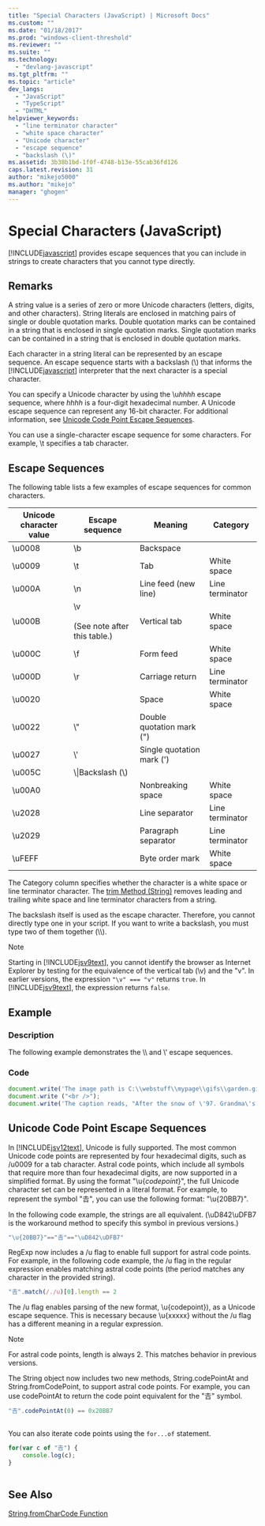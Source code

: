 ```yaml
---
title: "Special Characters (JavaScript) | Microsoft Docs"
ms.custom: ""
ms.date: "01/18/2017"
ms.prod: "windows-client-threshold"
ms.reviewer: ""
ms.suite: ""
ms.technology: 
  - "devlang-javascript"
ms.tgt_pltfrm: ""
ms.topic: "article"
dev_langs: 
  - "JavaScript"
  - "TypeScript"
  - "DHTML"
helpviewer_keywords: 
  - "line terminator character"
  - "white space character"
  - "Unicode character"
  - "escape sequence"
  - "backslash (\)"
ms.assetid: 3b38b1bd-1f0f-4748-b13e-55cab36fd126
caps.latest.revision: 31
author: "mikejo5000"
ms.author: "mikejo"
manager: "ghogen"
---
```

# Special Characters (JavaScript)
[!INCLUDE[javascript](../../javascript/includes/javascript-md.md)] provides escape sequences that you can include in strings to create characters that you cannot type directly.  
  
## Remarks  
 A string value is a series of zero or more Unicode characters (letters, digits, and other characters). String literals are enclosed in matching pairs of single or double quotation marks. Double quotation marks can be contained in a string that is enclosed in single quotation marks. Single quotation marks can be contained in a string that is enclosed in double quotation marks.  
  
 Each character in a string literal can be represented by an escape sequence. An escape sequence starts with a backslash (\\) that informs the [!INCLUDE[javascript](../../javascript/includes/javascript-md.md)] interpreter that the next character is a special character.  
  
 You can specify a Unicode character by using the \u*hhhh* escape sequence, where *hhhh* is a four-digit hexadecimal number. A Unicode escape sequence can represent any 16-bit character. For additional information, see [Unicode Code Point Escape Sequences](#CodePoint).  
  
 You can use a single-character escape sequence for some characters. For example, \t specifies a tab character.  
  
## Escape Sequences  
 The following table lists a few examples of escape sequences for common characters.  
  
|Unicode character value|Escape sequence|Meaning|Category|  
|-----------------------------|---------------------|-------------|--------------|  
|\u0008|\b|Backspace||  
|\u0009|\t|Tab|White space|  
|\u000A|\n|Line feed (new line)|Line terminator|  
|\u000B|\v<br /><br /> (See note after this table.)|Vertical tab|White space|  
|\u000C|\f|Form feed|White space|  
|\u000D|\r|Carriage return|Line terminator|  
|\u0020||Space|White space|  
|\u0022|\\"|Double quotation mark (")||  
|\u0027|\\'|Single quotation mark (')||  
|\u005C|\\\|Backslash (\\)||  
|\u00A0||Nonbreaking space|White space|  
|\u2028||Line separator|Line terminator|  
|\u2029||Paragraph separator|Line terminator|  
|\uFEFF||Byte order mark|White space|  
  
 The Category column specifies whether the character is a white space or line terminator character. The [trim Method (String)](../../javascript/reference/trim-method-string-javascript.md) removes leading and trailing white space and line terminator characters from a string.  
  
 The backslash itself is used as the escape character. Therefore, you cannot directly type one in your script. If you want to write a backslash, you must type two of them together (\\\\).  
  
> [!NOTE]
>  Starting in [!INCLUDE[jsv9text](../../javascript/includes/jsv9text-md.md)], you cannot identify the browser as Internet Explorer by testing for the equivalence of the vertical tab (\v) and the "v". In earlier versions, the expression `"\v" === "v"` returns `true`. In [!INCLUDE[jsv9text](../../javascript/includes/jsv9text-md.md)], the expression returns `false`.  
  
## Example  
  
### Description  
 The following example demonstrates the \\\ and \\' escape sequences.  
  
### Code  
  
```JavaScript  
document.write('The image path is C:\\webstuff\\mypage\\gifs\\garden.gif.');  
document.write ("<br />");  
document.write('The caption reads, "After the snow of \'97. Grandma\'s house is covered."');  
```  
  
<a name="CodePoint"></a>   
## Unicode Code Point Escape Sequences  
 In [!INCLUDE[jsv12text](../../javascript/includes/jsv12text-md.md)], Unicode is fully supported. The most common Unicode code points are represented by four hexadecimal digits, such as /u0009 for a tab character. Astral code points, which include all symbols that require more than four hexadecimal digits, are now supported in a simplified format. By using the format "\u{*codepoint*}", the full Unicode character set can be represented in a literal format. For example, to represent the symbol "𠮷", you can use the following format: "\u{20BB7}".  
  
 In the following code example, the strings are all equivalent. (\uD842\uDFB7 is the workaround method to specify this symbol in previous versions.)  
  
```JavaScript  
"\u{20BB7}"=="𠮷"=="\uD842\uDFB7"  
```  
  
 RegExp now includes a /u flag to enable full support for astral code points. For example, in the following code example, the /u flag in the regular expression enables matching astral code points (the period matches any character in the provided string).  
  
```JavaScript  
"𠮷".match(/./u)[0].length == 2  
```  
  
 The /u flag enables parsing of the new format, \u{codepoint}), as a Unicode escape sequence. This is necessary because \u{xxxxx} without the /u flag has a different meaning in a regular expression.  
  
> [!NOTE]
>  For astral code points, length is always 2. This matches behavior in previous versions.  
  
 The String object now includes two new methods, String.codePointAt and String.fromCodePoint, to support astral code points. For example, you can use codePointAt to return the code point equivalent for the "𠮷" symbol.  
  
```JavaScript  
"𠮷".codePointAt(0) == 0x20BB7  
  
```  
  
 You can also iterate code points using the `for...of` statement.  
  
```JavaScript  
for(var c of "𠮷") {  
    console.log(c);  
}  
  
```  
  
## See Also  
 [String.fromCharCode Function](../../javascript/reference/string-fromcharcode-function-javascript.md)